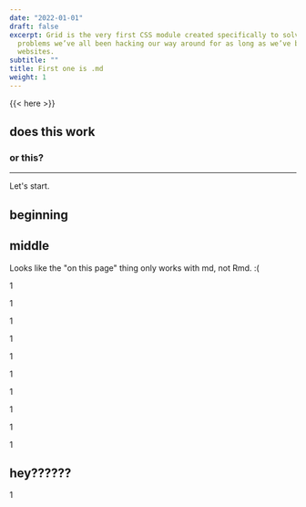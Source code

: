 ```yaml
---
date: "2022-01-01"
draft: false
excerpt: Grid is the very first CSS module created specifically to solve the layout
  problems we’ve all been hacking our way around for as long as we’ve been making
  websites.
subtitle: ""
title: First one is .md
weight: 1
---
```


{{< here >}}


## does this work

### or this?

---

Let's start.

## beginning

## middle

Looks like the "on this page" thing only works with md, not Rmd. :(

1

1

1

1

1

1

1

1

1

1

## hey??????


1